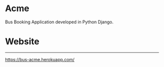 # Acme
Bus Booking Application developed in Python Django.

# Website
---
https://bus-acme.herokuapp.com/
